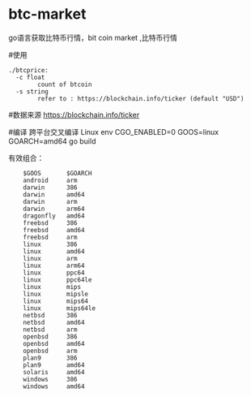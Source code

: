 # btc-market
go语言获取比特币行情，bit coin market ,比特币行情

#使用
```
./btcprice:
  -c float
    	count of btcoin
  -s string
    	refer to : https://blockchain.info/ticker (default "USD")
```

#数据来源
https://blockchain.info/ticker

#编译
跨平台交叉编译
Linux
env CGO_ENABLED=0 GOOS=linux GOARCH=amd64 go build

有效组合：
```
    $GOOS       $GOARCH   
    android     arm
    darwin      386
    darwin      amd64
    darwin      arm
    darwin      arm64
    dragonfly   amd64
    freebsd     386
    freebsd     amd64
    freebsd     arm
    linux       386
    linux       amd64
    linux       arm
    linux       arm64
    linux       ppc64
    linux       ppc64le
    linux       mips
    linux       mipsle
    linux       mips64
    linux       mips64le
    netbsd      386
    netbsd      amd64
    netbsd      arm
    openbsd     386
    openbsd     amd64
    openbsd     arm
    plan9       386
    plan9       amd64
    solaris     amd64
    windows     386
    windows     amd64
```
